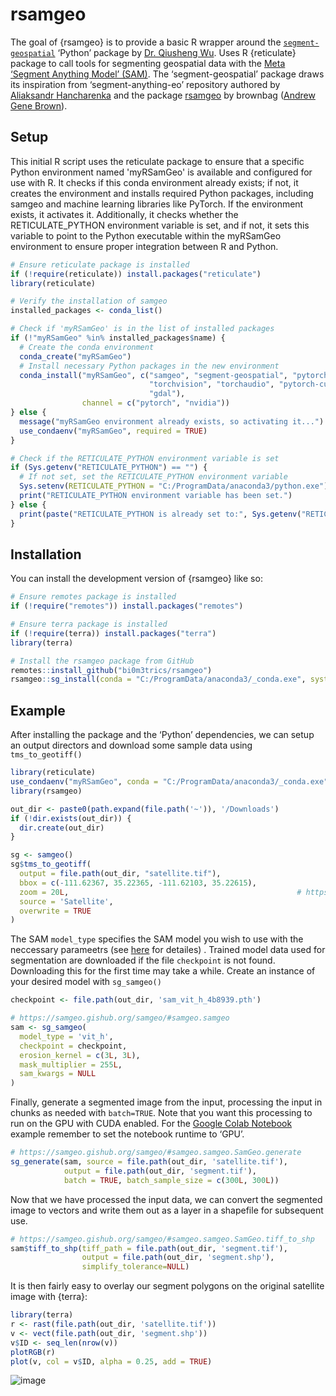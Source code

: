 
<!-- README.md is generated from README.Rmd. Please edit that file -->

# rsamgeo

The goal of {rsamgeo} is to provide a basic R wrapper around the
[`segment-geospatial`](https://github.com/opengeos/segment-geospatial)
‘Python’ package by [Dr. Qiusheng Wu](https://github.com/giswqs). Uses R
{reticulate} package to call tools for segmenting geospatial data with
the [Meta ‘Segment Anything Model’
(SAM)](https://github.com/facebookresearch/segment-anything). The
‘segment-geospatial’ package draws its inspiration from
‘segment-anything-eo’ repository authored by [Aliaksandr
Hancharenka](https://github.com/aliaksandr960) and the package [rsamgeo](https://github.com/brownag/rsamgeo)
by brownbag ([Andrew Gene Brown](https://github.com/brownag)).

## Setup
This initial R script uses the reticulate package to ensure that a specific
Python environment named 'myRSamGeo' is available and configured for use with
R. It checks if this conda environment already exists; if not, it creates the
environment and installs required Python packages, including samgeo and machine
learning libraries like PyTorch. 
If the environment exists, it activates it. 
Additionally, it checks whether the RETICULATE_PYTHON environment variable is
set, and if not, it sets this variable to point to the Python executable within
the myRSamGeo environment to ensure proper integration between R and Python.

``` r
# Ensure reticulate package is installed
if (!require(reticulate)) install.packages("reticulate")
library(reticulate)

# Verify the installation of samgeo
installed_packages <- conda_list()

# Check if 'myRSamGeo' is in the list of installed packages
if (!"myRSamGeo" %in% installed_packages$name) {
  # Create the conda environment
  conda_create("myRSamGeo")
  # Install necessary Python packages in the new environment
  conda_install("myRSamGeo", c("samgeo", "segment-geospatial", "pytorch",
                               "torchvision", "torchaudio", "pytorch-cuda=11.8",
                               "gdal"),
                channel = c("pytorch", "nvidia"))
} else {
  message("myRSamGeo environment already exists, so activating it...")
  use_condaenv("myRSamGeo", required = TRUE)
}

# Check if the RETICULATE_PYTHON environment variable is set
if (Sys.getenv("RETICULATE_PYTHON") == "") {
  # If not set, set the RETICULATE_PYTHON environment variable
  Sys.setenv(RETICULATE_PYTHON = "C:/ProgramData/anaconda3/python.exe")
  print("RETICULATE_PYTHON environment variable has been set.")
} else {
  print(paste("RETICULATE_PYTHON is already set to:", Sys.getenv("RETICULATE_PYTHON")))
}
```

## Installation

You can install the development version of {rsamgeo} like so:
``` r
# Ensure remotes package is installed
if (!require("remotes")) install.packages("remotes")

# Ensure terra package is installed
if (!require(terra)) install.packages("terra")
library(terra)

# Install the rsamgeo package from GitHub
remotes::install_github("bi0m3trics/rsamgeo")
rsamgeo::sg_install(conda = "C:/ProgramData/anaconda3/_conda.exe", system=TRUE)
```

## Example

After installing the package and the ‘Python’ dependencies, we can
setup an output directors and download some sample data using `tms_to_geotiff()`

``` r
library(reticulate)
use_condaenv("myRSamGeo", conda = "C:/ProgramData/anaconda3/_conda.exe", required = TRUE)
library(rsamgeo)

out_dir <- paste0(path.expand(file.path('~')), '/Downloads')
if (!dir.exists(out_dir)) {
  dir.create(out_dir)
}

sg <- samgeo()
sg$tms_to_geotiff(
  output = file.path(out_dir, "satellite.tif"),
  bbox = c(-111.62367, 35.22365, -111.62103, 35.22615),
  zoom = 20L,                                                   # https://wiki.openstreetmap.org/wiki/Zoom_levels
  source = 'Satellite',
  overwrite = TRUE
)
```

The SAM `model_type` specifies the SAM model you wish to use with
the neccessary parameetrs (see <a href = "https://samgeo.gishub.org/samgeo/?h=batch#samgeo.samgeo.SamGeo.generate">here</a> for detailes) . Trained model data used for segmentation are downloaded if the file `checkpoint`
is not found. Downloading this for the first time may take a while.
Create an instance of your desired model with `sg_samgeo()`

``` r
checkpoint <- file.path(out_dir, 'sam_vit_h_4b8939.pth')

# https://samgeo.gishub.org/samgeo/#samgeo.samgeo
sam <- sg_samgeo(
  model_type = 'vit_h',
  checkpoint = checkpoint,
  erosion_kernel = c(3L, 3L),
  mask_multiplier = 255L,
  sam_kwargs = NULL
)
```

Finally, generate a segmented image from the input, processing the input
in chunks as needed with `batch=TRUE`. Note that you want this
processing to run on the GPU with CUDA enabled. For the [Google Colab
Notebook]((https://colab.research.google.com/drive/1DwHUc1Vpgg1dRTSKB7AY5puDM_2uB8MY?usp=sharing))
example remember to set the notebook runtime to ‘GPU’.

``` r
# https://samgeo.gishub.org/samgeo/#samgeo.samgeo.SamGeo.generate
sg_generate(sam, source = file.path(out_dir, 'satellite.tif'), 
            output = file.path(out_dir, 'segment.tif'),
            batch = TRUE, batch_sample_size = c(300L, 300L))
```

Now that we have processed the input data, we can convert the segmented
image to vectors and write them out as a layer in a shapefile for
subsequent use.

``` r
# https://samgeo.gishub.org/samgeo/#samgeo.samgeo.SamGeo.tiff_to_shp
sam$tiff_to_shp(tiff_path = file.path(out_dir, 'segment.tif'),
                output = file.path(out_dir, 'segment.shp'),
                simplify_tolerance=NULL)
```

It is then fairly easy to overlay our segment polygons on the original
satellite image with {terra}:

``` r
library(terra)
r <- rast(file.path(out_dir, 'satellite.tif'))
v <- vect(file.path(out_dir, 'segment.shp'))
v$ID <- seq_len(nrow(v))
plotRGB(r)
plot(v, col = v$ID, alpha = 0.25, add = TRUE)
```
![image](https://github.com/user-attachments/assets/41708471-588a-4e4a-801f-52c34ea148c8)


